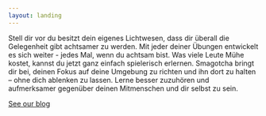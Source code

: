 ```yaml
---
layout: landing
---
```


Stell dir vor du besitzt dein eigenes Lichtwesen, dass dir überall die Gelegenheit gibt achtsamer zu werden. Mit jeder deiner Übungen entwickelt es sich weiter - jedes Mal, wenn du achtsam bist.
Was viele Leute Mühe kostet, kannst du jetzt ganz einfach spielerisch erlernen. Smagotcha bringt dir bei, deinen Fokus auf deine Umgebung zu richten und ihn dort zu halten – ohne dich ablenken zu lassen. Lerne besser zuzuhören und aufmerksamer gegenüber deinen Mitmenschen und dir selbst zu sein. 

[See our blog](/blog)

<!-- Kommentar -->